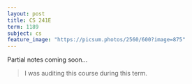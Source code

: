```yaml
---
layout: post
title: CS 241E
term: 1189
subject: cs
feature_image: "https://picsum.photos/2560/600?image=875"
---
```


Partial notes coming soon...

 > I was auditing this course during this term.
